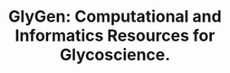 ---
authors: York WS, Mazumder R, Ranzinger R, Edwards N, Kahsay R, Aoki-Kinoshita KF,
  Campbell MP, Cummings RD, Feizi T, Martin M, Natale DA, Packer NH, Woods RJ, Agarwal
  G, Arpinar S, Bhat S, Blake J, Castro LJG, Fochtman B, Gildersleeve J, Goldman R,
  Holmes X, Jain V, Kulkarni S, Mahadik R, Mehta A, Mousavi R, Nakarakommula S, Navelkar
  R, Pattabiraman N, Pierce MJ, Ross K, Vasudev P, Vora J, Williamson T, Zhang W
carousel: false
dccs:
- GlyGen
doi: 10.1093/glycob/cwz080
featured: false
issue: '2'
journal: Glycobiology
keywords: '["Computational Biology", "glycoinformatics/database", "structure", "Polysaccharides",
  "function", "bioinformatics", "Software"]'
landmark: true
layout: ../../layouts/Publication.astro
page: 72-73
pmcid: PMC7335483
pmid: 31616925
title: 'GlyGen: Computational and Informatics Resources for Glycoscience.'
volume: '30'
year: 2020

---